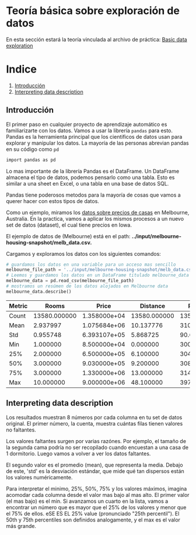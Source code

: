 # Teoría básica sobre exploración de datos

En esta sección estará la teoría vinculada al archivo de práctica: [Basic data exploration](./)

# Indice

1. [Introducción](#introducción)
2. [Interpreting data description](#interpreting-data-description)

## Introducción
El primer paso en cualquier proyecto de aprendizaje automático es familiarizarte con los datos. Vamos a usar la librería ```pandas``` para esto. Pandas es la herramienta principal que los cientificos de datos usan para explorar y manipular los datos. La mayoría de las personas abrevian pandas en su código como ```pd```
```bash
import pandas as pd
```
Lo mas importante de la librería Pandas es el DataFrame. Un DataFrame almacena el tipo de datos, podemos pensarlo como una tabla. Esto es similar a una sheet en Excel, o una tabla en una base de datos SQL.

Pandas tiene poderosos metodos para la mayoría de cosas que vamos a querer hacer con estos tipos de datos.

Como un ejemplo, miramos los [datos sobre precios de casas](https://www.kaggle.com/datasets/dansbecker/melbourne-housing-snapshot) en Melbourne, Australia. En la practica, vamos a aplicar los mismos procesos a un nuevo set de datos (dataset), el cual tiene precios en Iowa.

El ejemplo de datos de (Melbourne) está en el path: **../input/melbourne-housing-snapshot/melb_data.csv.**

Cargamos y exploramos los datos con los siguientes comandos:
```python
# guardamos los datos en una variable para un acceso mas sencillo
melbourne_file_path = '../input/melbourne-housing-snapshot/melb_data.csv'
# Leemos y guardamos los datos en un DataFrame titulado melbourne_data
melbourne_data = pd.read_csv(melbourne_file_path) 
# mostramos un resúmen de los datos alojados en Melbourne data
melbourne_data.describe()
```

<body>
    <table>
        <thead>
            <tr>
                <th>Metric</th>
                <th>Rooms</th>
                <th>Price</th>
                <th>Distance</th>
                <th>Postcode</th>
                <th>Bedroom2</th>
                <th>Bathroom</th>
                <th>Car</th>
                <th>Landsize</th>
                <th>BuildingArea</th>
                <th>YearBuilt</th>
                <th>Lattitude</th>
                <th>Longitude</th>
                <th>Propertycount</th>
            </tr>
        </thead>
        <tbody>
            <tr>
                <td>Count</td>
                <td>13580.000000</td>
                <td>1.358000e+04</td>
                <td>13580.000000</td>
                <td>13580.000000</td>
                <td>13580.000000</td>
                <td>13580.000000</td>
                <td>13518.000000</td>
                <td>13580.000000</td>
                <td>7130.000000</td>
                <td>8205.000000</td>
                <td>13580.000000</td>
                <td>13580.000000</td>
                <td>13580.000000</td>
            </tr>
            <tr>
                <td>Mean</td>
                <td>2.937997</td>
                <td>1.075684e+06</td>
                <td>10.137776</td>
                <td>3105.301915</td>
                <td>2.914728</td>
                <td>1.534242</td>
                <td>1.610075</td>
                <td>558.416127</td>
                <td>151.967650</td>
                <td>1964.684217</td>
                <td>-37.809203</td>
                <td>144.995216</td>
                <td>7454.417378</td>
            </tr>
            <tr>
                <td>Std</td>
                <td>0.955748</td>
                <td>6.393107e+05</td>
                <td>5.868725</td>
                <td>90.676964</td>
                <td>0.965921</td>
                <td>0.691712</td>
                <td>0.962634</td>
                <td>3990.669241</td>
                <td>541.014538</td>
                <td>37.273762</td>
                <td>0.079260</td>
                <td>0.103916</td>
                <td>4378.581772</td>
            </tr>
            <tr>
                <td>Min</td>
                <td>1.000000</td>
                <td>8.500000e+04</td>
                <td>0.000000</td>
                <td>3000.000000</td>
                <td>0.000000</td>
                <td>0.000000</td>
                <td>0.000000</td>
                <td>0.000000</td>
                <td>0.000000</td>
                <td>1196.000000</td>
                <td>-38.182550</td>
                <td>144.431810</td>
                <td>249.000000</td>
            </tr>
            <tr>
                <td>25%</td>
                <td>2.000000</td>
                <td>6.500000e+05</td>
                <td>6.100000</td>
                <td>3044.000000</td>
                <td>2.000000</td>
                <td>1.000000</td>
                <td>1.000000</td>
                <td>177.000000</td>
                <td>93.000000</td>
                <td>1940.000000</td>
                <td>-37.856822</td>
                <td>144.929600</td>
                <td>4380.000000</td>
            </tr>
            <tr>
                <td>50%</td>
                <td>3.000000</td>
                <td>9.030000e+05</td>
                <td>9.200000</td>
                <td>3084.000000</td>
                <td>3.000000</td>
                <td>1.000000</td>
                <td>2.000000</td>
                <td>440.000000</td>
                <td>126.000000</td>
                <td>1970.000000</td>
                <td>-37.802355</td>
                <td>145.000100</td>
                <td>6555.000000</td>
            </tr>
            <tr>
                <td>75%</td>
                <td>3.000000</td>
                <td>1.330000e+06</td>
                <td>13.000000</td>
                <td>3148.000000</td>
                <td>3.000000</td>
                <td>2.000000</td>
                <td>2.000000</td>
                <td>651.000000</td>
                <td>174.000000</td>
                <td>1999.000000</td>
                <td>-37.756400</td>
                <td>145.058305</td>
                <td>10331.000000</td>
            </tr>
            <tr>
                <td>Max</td>
                <td>10.000000</td>
                <td>9.000000e+06</td>
                <td>48.100000</td>
                <td>3977.000000</td>
                <td>20.000000</td>
                <td>8.000000</td>
                <td>10.000000</td>
                <td>433014.000000</td>
                <td>44515.000000</td>
                <td>2018.000000</td>
                <td>-37.408530</td>
                <td>145.526350</td>
                <td>21650.000000</td>
            </tr>
        </tbody>
    </table>
</body>

## Interpreting data description
Los resultados muestran 8 números por cada columna en tu set de datos original. El primer número, la cuenta, muestra cuántas filas tienen valores no faltantes.

Los valores faltantes surgen por varias razónes. Por ejemplo, el tamaño de la segunda cama podría no ser recopilado cuando encuestan a una casa de 1 dormitorio. Luego vamos a volver a ver los datos faltantes.

El segundo valor es el promedio (mean), que representa la media. Debajo de este, 'std' es la desviación estándar, que mide qué tan dispersos están los valores numéricamente.

Para interpretar el minimo, 25%, 50%, 75% y los valores máximos, imagina acomodar cada columna desde el valor mas bajo al mas alto. El primer valor (el mas bajo) es el min. Si avanzamos un cuarto en la lista, vamos a encontrar un número que es mayor que el 25% de los valores y menor que el 75% de ellos. eSE ES EL 25% value (pronunciado "25th percentil"). El 50th y 75th percentiles son definidos analogamente, y el max es el valor más grande.

